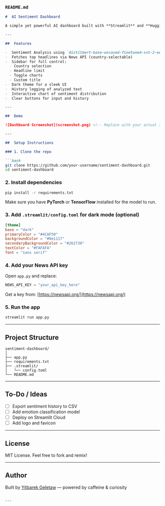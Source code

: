 ### `README.md`

````markdown
#  AI Sentiment Dashboard

A simple yet powerful AI dashboard built with **Streamlit** and **Hugging Face Transformers**, designed to analyze sentiment from custom input or live news headlines.

---

##  Features

-  Sentiment Analysis using `distilbert-base-uncased-finetuned-sst-2-english`
-  Fetches top headlines via News API (country-selectable)
-  Sidebar for full control:
  - Country selection
  - Headline limit
  - Toggle charts
  - Custom title
-  Dark theme for a sleek UI
-  History logging of analyzed text
-  Interactive chart of sentiment distribution
-  Clear buttons for input and history

---

##  Demo

![Dashboard Screenshot](screenshot.png) <!-- Replace with your actual screenshot if available -->

---

##  Setup Instructions

### 1. Clone the repo

```bash
git clone https://github.com/your-username/sentiment-dashboard.git
cd sentiment-dashboard
````

### 2. Install dependencies

```bash
pip install -r requirements.txt
```

Make sure you have **PyTorch** or **TensorFlow** installed for the model to run.

### 3. Add `.streamlit/config.toml` for dark mode (optional)

```toml
[theme]
base = "dark"
primaryColor = "#4CAF50"
backgroundColor = "#0e1117"
secondaryBackgroundColor = "#262730"
textColor = "#FAFAFA"
font = "sans serif"
```

### 4. Add your News API key

Open `app.py` and replace:

```python
NEWS_API_KEY = "your_api_key_here"
```

Get a key from: [https://newsapi.org/](https://newsapi.org/)

### 5. Run the app

```bash
streamlit run app.py
```

---

##  Project Structure

```
sentiment-dashboard/
│
├── app.py
├── requirements.txt
├── .streamlit/
│   └── config.toml
└── README.md
```

---

##  To-Do / Ideas

* [ ] Export sentiment history to CSV
* [ ] Add emotion classification model
* [ ] Deploy on Streamlit Cloud
* [ ] Add logo and favicon

---

##  License

MIT License. Feel free to fork and remix!

---

##  Author

Built by [Yitbarek Geletaw](https://github.com/emegua19) — powered by caffeine & curiosity

```

---

```

